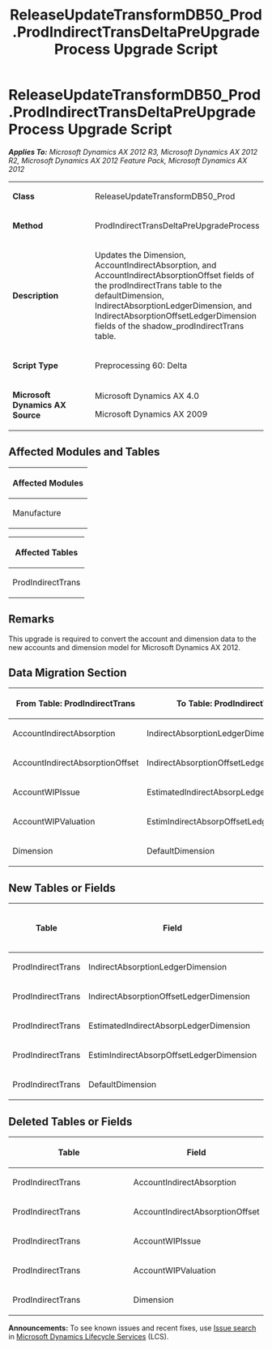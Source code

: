 ﻿---
title: ReleaseUpdateTransformDB50_Prod.ProdIndirectTransDeltaPreUpgradeProcess Upgrade Script
TOCTitle: ReleaseUpdateTransformDB50_Prod.ProdIndirectTransDeltaPreUpgradeProcess Upgrade Script
ms:assetid: 437a2dc6-5fe6-0f68-be32-57f48a5cebed
ms:mtpsurl: https://msdn.microsoft.com/en-us/library/JJ718874(v=AX.60)
ms:contentKeyID: 49707918
ms.date: 05/18/2015
mtps_version: v=AX.60
---

# ReleaseUpdateTransformDB50\_Prod.ProdIndirectTransDeltaPreUpgradeProcess Upgrade Script 


_**Applies To:** Microsoft Dynamics AX 2012 R3, Microsoft Dynamics AX 2012 R2, Microsoft Dynamics AX 2012 Feature Pack, Microsoft Dynamics AX 2012_

<table>
<colgroup>
<col style="width: 50%" />
<col style="width: 50%" />
</colgroup>
<tbody>
<tr class="odd">
<td><p><strong>Class</strong></p></td>
<td><p>ReleaseUpdateTransformDB50_Prod</p></td>
</tr>
<tr class="even">
<td><p><strong>Method</strong></p></td>
<td><p>ProdIndirectTransDeltaPreUpgradeProcess</p></td>
</tr>
<tr class="odd">
<td><p><strong>Description</strong></p></td>
<td><p>Updates the Dimension, AccountIndirectAbsorption, and AccountIndirectAbsorptionOffset fields of the prodIndirectTrans table to the defaultDimension, IndirectAbsorptionLedgerDimension, and IndirectAbsorptionOffsetLedgerDimension fields of the shadow_prodIndirectTrans table.</p></td>
</tr>
<tr class="even">
<td><p><strong>Script Type</strong></p></td>
<td><p>Preprocessing 60: Delta</p></td>
</tr>
<tr class="odd">
<td><p><strong>Microsoft Dynamics AX Source</strong></p></td>
<td><p>Microsoft Dynamics AX 4.0</p>
<p>Microsoft Dynamics AX 2009</p></td>
</tr>
</tbody>
</table>


## Affected Modules and Tables

<table>
<colgroup>
<col style="width: 100%" />
</colgroup>
<thead>
<tr class="header">
<th><p>Affected Modules</p></th>
</tr>
</thead>
<tbody>
<tr class="odd">
<td><p>Manufacture</p></td>
</tr>
</tbody>
</table>


<table>
<colgroup>
<col style="width: 100%" />
</colgroup>
<thead>
<tr class="header">
<th><p>Affected Tables</p></th>
</tr>
</thead>
<tbody>
<tr class="odd">
<td><p>ProdIndirectTrans</p></td>
</tr>
</tbody>
</table>


## Remarks

This upgrade is required to convert the account and dimension data to the new accounts and dimension model for Microsoft Dynamics AX 2012.

## Data Migration Section

<table>
<colgroup>
<col style="width: 50%" />
<col style="width: 50%" />
</colgroup>
<thead>
<tr class="header">
<th><p>From Table: ProdIndirectTrans</p></th>
<th><p>To Table: ProdIndirectTrans</p></th>
</tr>
</thead>
<tbody>
<tr class="odd">
<td><p>AccountIndirectAbsorption</p></td>
<td><p>IndirectAbsorptionLedgerDimension</p></td>
</tr>
<tr class="even">
<td><p>AccountIndirectAbsorptionOffset</p></td>
<td><p>IndirectAbsorptionOffsetLedgerDimension</p></td>
</tr>
<tr class="odd">
<td><p>AccountWIPIssue</p></td>
<td><p>EstimatedIndirectAbsorpLedgerDimension</p></td>
</tr>
<tr class="even">
<td><p>AccountWIPValuation</p></td>
<td><p>EstimIndirectAbsorpOffsetLedgerDimension</p></td>
</tr>
<tr class="odd">
<td><p>Dimension</p></td>
<td><p>DefaultDimension</p></td>
</tr>
</tbody>
</table>


## New Tables or Fields

<table>
<colgroup>
<col style="width: 33%" />
<col style="width: 33%" />
<col style="width: 33%" />
</colgroup>
<thead>
<tr class="header">
<th><p>Table</p></th>
<th><p>Field</p></th>
<th><p>Extended Data Type</p>
<p>-or- Base Enum</p></th>
</tr>
</thead>
<tbody>
<tr class="odd">
<td><p>ProdIndirectTrans</p></td>
<td><p>IndirectAbsorptionLedgerDimension</p></td>
<td><p>LedgerDimensionAccount</p></td>
</tr>
<tr class="even">
<td><p>ProdIndirectTrans</p></td>
<td><p>IndirectAbsorptionOffsetLedgerDimension</p></td>
<td><p>LedgerDimensionAccount</p></td>
</tr>
<tr class="odd">
<td><p>ProdIndirectTrans</p></td>
<td><p>EstimatedIndirectAbsorpLedgerDimension</p></td>
<td><p>LedgerDimensionAccount</p></td>
</tr>
<tr class="even">
<td><p>ProdIndirectTrans</p></td>
<td><p>EstimIndirectAbsorpOffsetLedgerDimension</p></td>
<td><p>LedgerDimensionAccount</p></td>
</tr>
<tr class="odd">
<td><p>ProdIndirectTrans</p></td>
<td><p>DefaultDimension</p></td>
<td><p>DimensionDefault</p></td>
</tr>
</tbody>
</table>


## Deleted Tables or Fields

<table>
<colgroup>
<col style="width: 50%" />
<col style="width: 50%" />
</colgroup>
<thead>
<tr class="header">
<th><p>Table</p></th>
<th><p>Field</p></th>
</tr>
</thead>
<tbody>
<tr class="odd">
<td><p>ProdIndirectTrans</p></td>
<td><p>AccountIndirectAbsorption</p></td>
</tr>
<tr class="even">
<td><p>ProdIndirectTrans</p></td>
<td><p>AccountIndirectAbsorptionOffset</p></td>
</tr>
<tr class="odd">
<td><p>ProdIndirectTrans</p></td>
<td><p>AccountWIPIssue</p></td>
</tr>
<tr class="even">
<td><p>ProdIndirectTrans</p></td>
<td><p>AccountWIPValuation</p></td>
</tr>
<tr class="odd">
<td><p>ProdIndirectTrans</p></td>
<td><p>Dimension</p></td>
</tr>
</tbody>
</table>

  
**Announcements:** To see known issues and recent fixes, use [Issue search](http://go.microsoft.com/fwlink/?linkid=389258) in [Microsoft Dynamics Lifecycle Services](http://go.microsoft.com/fwlink/?linkid=306505) (LCS).

